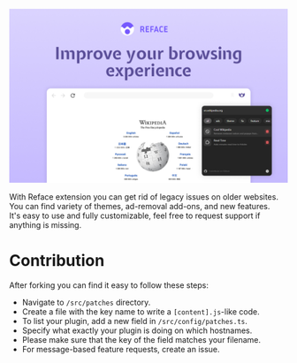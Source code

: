 ![Reface Chrome](/store/screenshots/screenshot-1.jpg)

With Reface extension you can get rid of legacy issues on older websites.  
You can find variety of themes, ad-removal add-ons, and new features.  
It's easy to use and fully customizable, feel free to request support if anything is missing.

# Contribution

After forking you can find it easy to follow these steps:

- Navigate to `/src/patches` directory.
- Create a file with the key name to write a `[content].js`-like code.
- To list your plugin, add a new field in `/src/config/patches.ts`.
- Specify what exactly your plugin is doing on which hostnames.
- Please make sure that the key of the field matches your filename.
- For message-based feature requests, create an issue.

